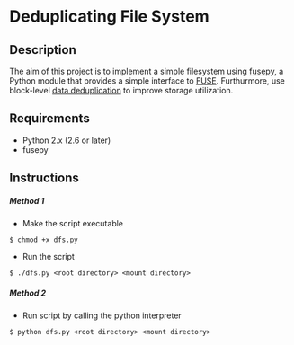 # Deduplicating File System

## Description
The aim of this project is to implement a simple filesystem using [fusepy](https://pypi.org/project/fusepy/), a Python module that provides a simple interface to [FUSE](http://fuse.sourceforge.net/). Furthurmore, use block-level [data deduplication](https://en.wikipedia.org/wiki/Data_deduplication) to improve storage utilization.

## Requirements

- Python 2.x (2.6 or later)
- fusepy

## Instructions

##### Method 1  

- Make the script executable 
```
$ chmod +x dfs.py
```
- Run the script
```
$ ./dfs.py <root directory> <mount directory>
```
##### Method 2

- Run script by calling the python interpreter
```
$ python dfs.py <root directory> <mount directory>
```
